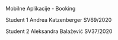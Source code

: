 Mobilne Aplikacije - Booking

Student 1	Andrea Katzenberger	SV69/2020

Student 2	Aleksandra Balažević	SV37/2020
